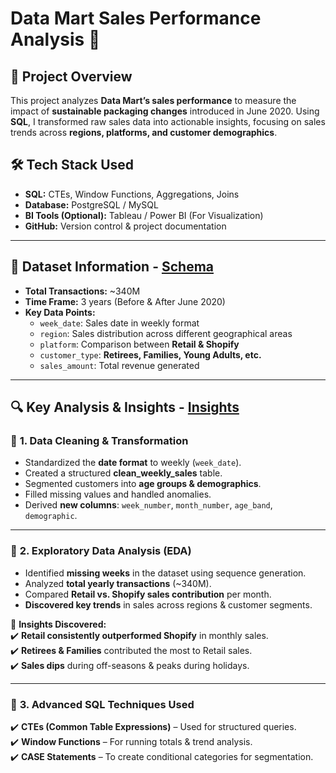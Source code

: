 # Data Mart Sales Performance Analysis 🚀  

## 📌 Project Overview  
This project analyzes **Data Mart’s sales performance** to measure the impact of **sustainable packaging changes** introduced in June 2020. Using **SQL**, I transformed raw sales data into actionable insights, focusing on sales trends across **regions, platforms, and customer demographics**.  

## 🛠 Tech Stack Used  
- **SQL:** CTEs, Window Functions, Aggregations, Joins  
- **Database:** PostgreSQL / MySQL  
- **BI Tools (Optional):** Tableau / Power BI (For Visualization)  
- **GitHub:** Version control & project documentation  

---

## 📂 Dataset Information - [Schema](https://github.com/NikhilRoyDA/Data-Mart-sales-analysis-SQL/tree/main/Schema)
- **Total Transactions:** ~340M  
- **Time Frame:** 3 years (Before & After June 2020)  
- **Key Data Points:**  
  - `week_date`: Sales date in weekly format  
  - `region`: Sales distribution across different geographical areas  
  - `platform`: Comparison between **Retail & Shopify**  
  - `customer_type`: **Retirees, Families, Young Adults, etc.**  
  - `sales_amount`: Total revenue generated  

---

## 🔍 Key Analysis & Insights - <a href="https://github.com/NikhilRoyDA/Data-Mart-sales-analysis-SQL/blob/main/Assignment%20%26%20Insights/Insights%20%20-%20DATA%20MART%20Analysis.pdf">Insights</a>

### 📌 **1. Data Cleaning & Transformation**  
- Standardized the **date format** to weekly (`week_date`).  
- Created a structured **clean_weekly_sales** table.  
- Segmented customers into **age groups & demographics**.  
- Filled missing values and handled anomalies.  
- Derived **new columns**: `week_number`, `month_number`, `age_band`, `demographic`.  

---

### 📌 **2. Exploratory Data Analysis (EDA)**  
- Identified **missing weeks** in the dataset using sequence generation.  
- Analyzed **total yearly transactions** (~340M).  
- Compared **Retail vs. Shopify sales contribution** per month.  
- **Discovered key trends** in sales across regions & customer segments.  

📌 **Insights Discovered:**  
✔️ **Retail consistently outperformed Shopify** in monthly sales.  
✔️ **Retirees & Families** contributed the most to Retail sales.  
✔️ **Sales dips** during off-seasons & peaks during holidays.  

---

### 📌 **3. Advanced SQL Techniques Used**  
✔️ **CTEs (Common Table Expressions)** – Used for structured queries.  
✔️ **Window Functions** – For running totals & trend analysis.  
✔️ **CASE Statements** – To create conditional categories for segmentation.  



